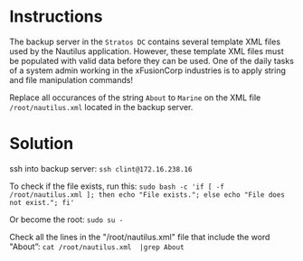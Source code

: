 # Instructions

The backup server in the `Stratos DC` contains several template XML files used by the Nautilus application. However, these template XML files must be populated with valid data before they can be used. One of the daily tasks of a system admin working in the xFusionCorp industries is to apply string and file manipulation commands!

Replace all occurances of the string `About` to `Marine` on the XML file `/root/nautilus.xml` located in the backup server.

# Solution

ssh into backup server: `ssh clint@172.16.238.16`

To check if the file exists, run this: `sudo bash -c 'if [ -f /root/nautilus.xml ]; then echo "File exists."; else echo "File does not exist."; fi'`

Or become the root: `sudo su -`

Check all the lines in the "/root/nautilus.xml" file that include the word "About”: `cat /root/nautilus.xml  |grep About`
